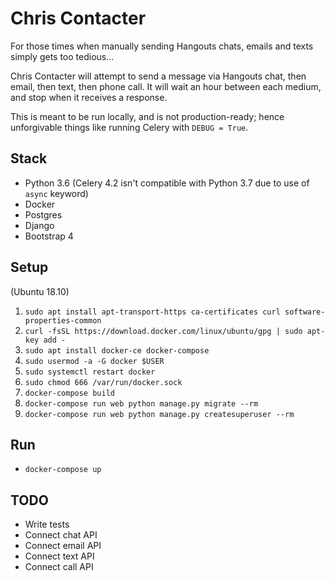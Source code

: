 Chris Contacter
===============

For those times when manually sending Hangouts chats, emails and texts simply gets too tedious...

Chris Contacter will attempt to send a message via Hangouts chat, then email, then text, then phone call.
It will wait an hour between each medium, and stop when it receives a response.

This is meant to be run locally, and is not production-ready; hence unforgivable things like running Celery with `DEBUG = True`.

Stack
-----

- Python 3.6 (Celery 4.2 isn't compatible with Python 3.7 due to use of `async` keyword)
- Docker
- Postgres
- Django
- Bootstrap 4

Setup
---

(Ubuntu 18.10)

1. `sudo apt install apt-transport-https ca-certificates curl software-properties-common`
2. `curl -fsSL https://download.docker.com/linux/ubuntu/gpg | sudo apt-key add -`
3. `sudo apt install docker-ce docker-compose`
4. `sudo usermod -a -G docker $USER`
5. `sudo systemctl restart docker`
6. `sudo chmod 666 /var/run/docker.sock`
7. `docker-compose build`
8. `docker-compose run web python manage.py migrate --rm`
9. `docker-compose run web python manage.py createsuperuser --rm`

Run
---

- `docker-compose up`

TODO
----

- Write tests
- Connect chat API
- Connect email API
- Connect text API
- Connect call API

